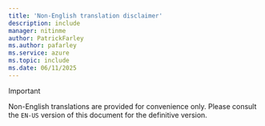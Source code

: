 ```yaml
---
title: 'Non-English translation disclaimer'
description: include 
manager: nitinme
author: PatrickFarley
ms.author: pafarley
ms.service: azure
ms.topic: include
ms.date: 06/11/2025
---
```


> [!IMPORTANT]
> Non-English translations are provided for convenience only. Please consult the `EN-US` version of this document for the definitive version.